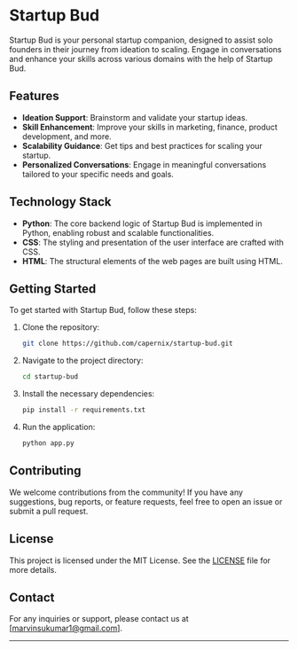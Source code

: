 
# Startup Bud

Startup Bud is your personal startup companion, designed to assist solo founders in their journey from ideation to scaling. Engage in conversations and enhance your skills across various domains with the help of Startup Bud.

## Features

- **Ideation Support**: Brainstorm and validate your startup ideas.
- **Skill Enhancement**: Improve your skills in marketing, finance, product development, and more.
- **Scalability Guidance**: Get tips and best practices for scaling your startup.
- **Personalized Conversations**: Engage in meaningful conversations tailored to your specific needs and goals.

## Technology Stack

- **Python**: The core backend logic of Startup Bud is implemented in Python, enabling robust and scalable functionalities.
- **CSS**: The styling and presentation of the user interface are crafted with CSS.
- **HTML**: The structural elements of the web pages are built using HTML.

## Getting Started

To get started with Startup Bud, follow these steps:

1. Clone the repository:
    ```bash
    git clone https://github.com/capernix/startup-bud.git
    ```
2. Navigate to the project directory:
    ```bash
    cd startup-bud
    ```
3. Install the necessary dependencies:
    ```bash
    pip install -r requirements.txt
    ```
4. Run the application:
    ```bash
    python app.py
    ```

## Contributing

We welcome contributions from the community! If you have any suggestions, bug reports, or feature requests, feel free to open an issue or submit a pull request.

## License

This project is licensed under the MIT License. See the [LICENSE](LICENSE) file for more details.

## Contact

For any inquiries or support, please contact us at [marvinsukumar1@gmail.com].

---

